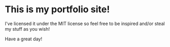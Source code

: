 # This is my portfolio site!

I've licensed it under the MIT license so feel free to be inspired and/or steal my stuff as you wish!

Have a great day!
